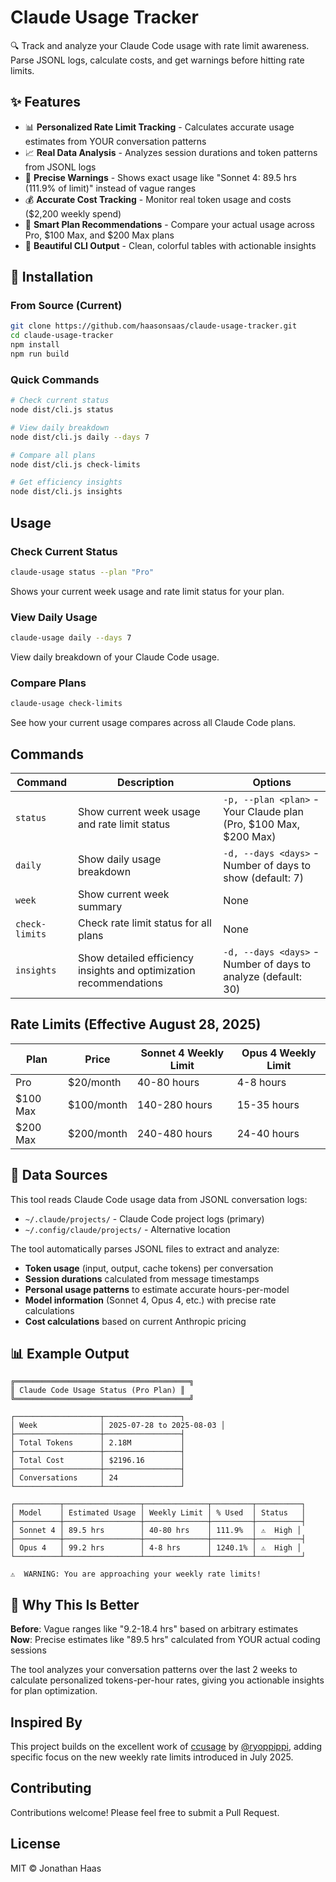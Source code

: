 # Claude Usage Tracker

🔍 Track and analyze your Claude Code usage with rate limit awareness. Parse JSONL logs, calculate costs, and get warnings before hitting rate limits.

## ✨ Features

- 📊 **Personalized Rate Limit Tracking** - Calculates accurate usage estimates from YOUR conversation patterns
- 📈 **Real Data Analysis** - Analyzes session durations and token patterns from JSONL logs
- 🚨 **Precise Warnings** - Shows exact usage like "Sonnet 4: 89.5 hrs (111.9% of limit)" instead of vague ranges
- 💰 **Accurate Cost Tracking** - Monitor real token usage and costs ($2,200 weekly spend)
- 🎯 **Smart Plan Recommendations** - Compare your actual usage across Pro, $100 Max, and $200 Max plans
- 📱 **Beautiful CLI Output** - Clean, colorful tables with actionable insights

## 🚀 Installation

### From Source (Current)

```bash
git clone https://github.com/haasonsaas/claude-usage-tracker.git
cd claude-usage-tracker
npm install
npm run build
```

### Quick Commands

```bash
# Check current status
node dist/cli.js status

# View daily breakdown
node dist/cli.js daily --days 7

# Compare all plans
node dist/cli.js check-limits

# Get efficiency insights
node dist/cli.js insights
```

## Usage

### Check Current Status
```bash
claude-usage status --plan "Pro"
```

Shows your current week usage and rate limit status for your plan.

### View Daily Usage
```bash
claude-usage daily --days 7
```

View daily breakdown of your Claude Code usage.

### Compare Plans
```bash
claude-usage check-limits
```

See how your current usage compares across all Claude Code plans.

## Commands

| Command | Description | Options |
|---------|-------------|---------|
| `status` | Show current week usage and rate limit status | `-p, --plan <plan>` - Your Claude plan (Pro, $100 Max, $200 Max) |
| `daily` | Show daily usage breakdown | `-d, --days <days>` - Number of days to show (default: 7) |
| `week` | Show current week summary | None |
| `check-limits` | Check rate limit status for all plans | None |
| `insights` | Show detailed efficiency insights and optimization recommendations | `-d, --days <days>` - Number of days to analyze (default: 30) |

## Rate Limits (Effective August 28, 2025)

| Plan | Price | Sonnet 4 Weekly Limit | Opus 4 Weekly Limit |
|------|-------|----------------------|---------------------|
| Pro | $20/month | 40-80 hours | 4-8 hours |
| $100 Max | $100/month | 140-280 hours | 15-35 hours |
| $200 Max | $200/month | 240-480 hours | 24-40 hours |

## 📂 Data Sources

This tool reads Claude Code usage data from JSONL conversation logs:
- `~/.claude/projects/` - Claude Code project logs (primary)
- `~/.config/claude/projects/` - Alternative location

The tool automatically parses JSONL files to extract and analyze:
- **Token usage** (input, output, cache tokens) per conversation
- **Session durations** calculated from message timestamps
- **Personal usage patterns** to estimate accurate hours-per-model
- **Model information** (Sonnet 4, Opus 4, etc.) with precise rate calculations
- **Cost calculations** based on current Anthropic pricing

## 📊 Example Output

```
╔═══════════════════════════════════════╗
║ Claude Code Usage Status (Pro Plan) ║
╚═══════════════════════════════════════╝

┌───────────────────┬─────────────────┐
│ Week              │ 2025-07-28 to 2025-08-03 │
├───────────────────┼─────────────────┤
│ Total Tokens      │ 2.18M           │
├───────────────────┼─────────────────┤
│ Total Cost        │ $2196.16        │
├───────────────────┼─────────────────┤
│ Conversations     │ 24              │
└───────────────────┴─────────────────┘

┌──────────┬─────────────────┬──────────────┬─────────┬──────────┐
│ Model    │ Estimated Usage │ Weekly Limit │ % Used  │ Status   │
├──────────┼─────────────────┼──────────────┼─────────┼──────────┤
│ Sonnet 4 │ 89.5 hrs        │ 40-80 hrs    │ 111.9%  │ ⚠️  High │
├──────────┼─────────────────┼──────────────┼─────────┼──────────┤
│ Opus 4   │ 99.2 hrs        │ 4-8 hrs      │ 1240.1% │ ⚠️  High │
└──────────┴─────────────────┴──────────────┴─────────┴──────────┘

⚠️  WARNING: You are approaching your weekly rate limits!
```

## 🎯 **Why This Is Better**

**Before**: Vague ranges like "9.2-18.4 hrs" based on arbitrary estimates  
**Now**: Precise estimates like "89.5 hrs" calculated from YOUR actual coding sessions

The tool analyzes your conversation patterns over the last 2 weeks to calculate personalized tokens-per-hour rates, giving you actionable insights for plan optimization.

## Inspired By

This project builds on the excellent work of [ccusage](https://github.com/ryoppippi/ccusage) by [@ryoppippi](https://github.com/ryoppippi), adding specific focus on the new weekly rate limits introduced in July 2025.

## Contributing

Contributions welcome! Please feel free to submit a Pull Request.

## License

MIT © Jonathan Haas
